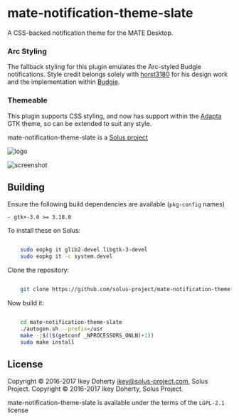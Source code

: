 mate-notification-theme-slate 
=============================

A CSS-backed notification theme for the MATE Desktop.

### Arc Styling

The fallback styling for this plugin emulates the Arc-styled Budgie notifications. Style credit belongs solely with [horst3180](https://github.com/horst3180/arc-theme) for his design work and the
implementation within [Budgie](https://github.com/solus-project/budgie-desktop).

### Themeable

This plugin supports CSS styling, and now has support within the [Adapta](https://github.com/adapta-project/adapta-gtk-theme) GTK theme, so
can be extended to suit any style.

mate-notification-theme-slate is a [Solus project](https://solus-project.com/)

![logo](https://build.solus-project.com/logo.png)

![screenshot](https://raw.githubusercontent.com/solus-project/mate-notification-theme-slate/master/landing.png)

Building
--------
Ensure the following build dependencies are available (`pkg-config` names)

    - gtk+-3.0 >= 3.18.0

To install these on Solus:

```bash

    sudo eopkg it glib2-devel libgtk-3-devel
    sudo eopkg it -c system.devel
```

Clone the repository:

```bash

    git clone https://github.com/solus-project/mate-notification-theme-slate.git
```

Now build it:
```bash

    cd mate-notification-theme-slate
    ./autogen.sh --prefix=/usr
    make -j$(($(getconf _NPROCESSORS_ONLN)+1))
    sudo make install
```

License
-------

Copyright © 2016-2017 Ikey Doherty <ikey@solus-project.com>, Solus Project.
Copyright © 2016-2017 Ikey Doherty, Solus Project.

mate-notification-theme-slate is available under the terms of the `LGPL-2.1` license

